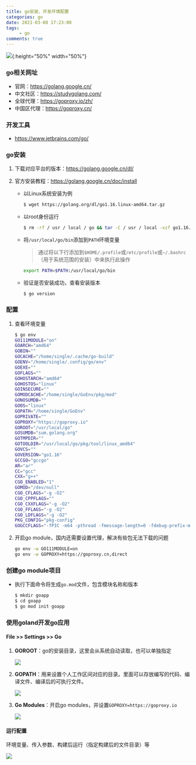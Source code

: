 ```yaml
---
title: go安装、开发环境配置
categories: go
date: 2021-03-08 17:23:00
tags: 
     - go
comments: true
---
```

![](https://cdn.jsdelivr.net/gh/libsgh/blog/themes/material-x/source/img/article/ae757299d8afb757830359579bda077c.png){:height="50%" width="50%"}

<!-- more -->

### go相关网址

- 官网：https://golang.google.cn/
- 中文社区：https://studygolang.com/
- 全球代理：https://goproxy.io/zh/
- 中国区代理：https://goproxy.cn/

### 开发工具

- https://www.jetbrains.com/go/

### go安装

1. 下载对应平台的版本：https://golang.google.cn/dl/

2. 官方安装教程：https://golang.google.cn/doc/install

   - 以Linux系统安装为例

     ```bash
     $ wget https://golang.org/dl/go1.16.linux-amd64.tar.gz
     ```

   - 以root身份运行

     ```bash
     $ rm -rf / usr / local / go && tar -C / usr / local -xzf go1.16.linux-amd64.tar.gz
     ```

   - 将`/usr/local/go/bin`添加到`PATH`环境变量

     > 通过将以下行添加到`$HOME/.profile`或`/etc/profile`或`~/.bashrc`（用于系统范围的安装）中来执行此操作

      ```bash
     export PATH=$PATH:/usr/local/go/bin
      ```

     

   - 验证是否安装成功，查看安装版本

     ```bash
     $ go version
     ```

### 配置

1. 查看环境变量

   ```bash
   $ go env
   GO111MODULE="on"
   GOARCH="amd64"
   GOBIN=""
   GOCACHE="/home/single/.cache/go-build"
   GOENV="/home/single/.config/go/env"
   GOEXE=""
   GOFLAGS=""         
   GOHOSTARCH="amd64"                       
   GOHOSTOS="linux"                     
   GOINSECURE=""                        
   GOMODCACHE="/home/single/GoEnv/pkg/mod"                       
   GONOSUMDB=""                       
   GOOS="linux"                       
   GOPATH="/home/single/GoEnv"                        
   GOPRIVATE=""                       
   GOPROXY="https://goproxy.io"                       
   GOROOT="/usr/local/go"                       
   GOSUMDB="sum.golang.org"                       
   GOTMPDIR=""                        
   GOTOOLDIR="/usr/local/go/pkg/tool/linux_amd64"                       
   GOVCS=""                       
   GOVERSION="go1.16"                       
   GCCGO="gccgo"                        
   AR="ar"                                        
   CC="gcc"                                      
   CXX="g++"                                   
   CGO_ENABLED="1"                                      
   GOMOD="/dev/null"                                     
   CGO_CFLAGS="-g -O2"                                       
   CGO_CPPFLAGS=""                               
   CGO_CXXFLAGS="-g -O2"                               
   CGO_FFLAGS="-g -O2"                                
   CGO_LDFLAGS="-g -O2"                                      
   PKG_CONFIG="pkg-config"                                         
   GOGCCFLAGS="-fPIC -m64 -pthread -fmessage-length=0 -fdebug-prefix-map=/tmp/go-build4160819105=/tmp/go-build -gno-record-gcc-switches" 
   ```

2. 开启go module，国内还需要设置代理，解决有些包无法下载的问题

   ```bash
   go env -w GO111MODULE=on
   go env -w GOPROXY=https://goproxy.cn,direct
   ```

### 创建go module项目

* 执行下面命令将生成`go.mod`文件，包含模块名称和版本

  ```bash
  $ mkdir goapp
  $ cd goapp
  $ go mod init goapp
  ```

  

### 使用goland开发go应用

#### File >> Settings >> Go

1. **GOROOT**：go的安装目录，这里会从系统自动读取，也可以单独指定

   ![](https://cdn.jsdelivr.net/gh/libsgh/blog/themes/material-x/source/img/article/48fddbee2e7ccf0a6c4d17892ea4f8fc.png)

2. **GOPATH**：用来设置个人工作区间对应的目录。里面可以存放编写的代码、编译文件、编译后的可执行文件。

   ![](https://cdn.jsdelivr.net/gh/libsgh/blog/themes/material-x/source/img/article/a98f7e99ddbee2e5f151d06029f089a6.png)

3. **Go Modules**：开启go modules，并设置`GOPROXY=https://goproxy.io`

   ![](https://cdn.jsdelivr.net/gh/libsgh/blog/themes/material-x/source/img/article/318c9b4445335533927f7ec74701bc83.png)

#### 运行配置

环境变量、传入参数、构建后运行（指定构建后的文件目录）等

![](https://cdn.jsdelivr.net/gh/libsgh/blog/themes/material-x/source/img/article/dd88199dede13311d20511838fde2c52.png)